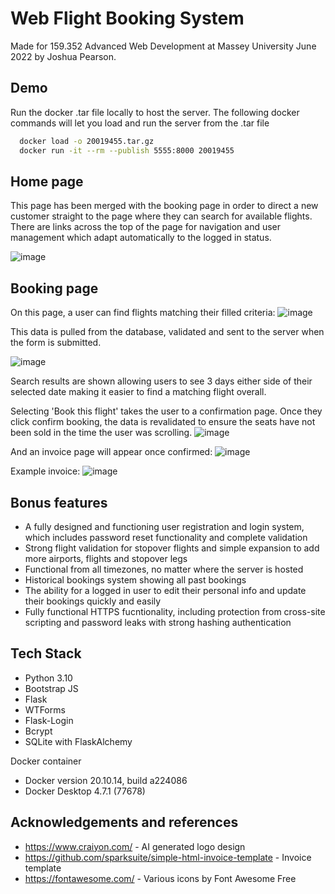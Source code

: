# Web Flight Booking System


Made for 159.352 Advanced Web Development at Massey University June 2022 by Joshua Pearson.


## Demo

Run the docker .tar file locally to host the server.
The following docker commands will let you load and run the server from the .tar file

```bash
  docker load -o 20019455.tar.gz
  docker run -it --rm --publish 5555:8000 20019455
```

## Home page

This page has been merged with the booking page in order to direct a new customer straight to the page where they can search for available flights.
There are links across the top of the page for navigation and user management which adapt automatically to the logged in status.

![image](https://user-images.githubusercontent.com/36744690/175245961-be34398c-3a8e-4575-93e7-c6d3cfc208c3.png)


## Booking page

On this page, a user can find flights matching their filled criteria:
![image](https://user-images.githubusercontent.com/36744690/175246183-65182104-7c0c-4c56-8a84-81fac4561901.png)

This data is pulled from the database, validated and sent to the server when the form is submitted.

![image](https://user-images.githubusercontent.com/36744690/175246490-fe82edc5-2692-4c50-9a0d-79d1135a4cd7.png)

Search results are shown allowing users to see 3 days either side of their selected date making it easier to find a matching flight overall.


Selecting 'Book this flight' takes the user to a confirmation page. Once they click confirm booking, the data is revalidated to ensure the seats have not been sold in the time the user was scrolling.
![image](https://user-images.githubusercontent.com/36744690/175246800-fd26f0a4-dea4-4f8c-b2e2-43a86b695722.png)

And an invoice page will appear once confirmed:
![image](https://user-images.githubusercontent.com/36744690/175247060-ee42826b-6907-43d3-9b08-ca1fd80ad813.png)

Example invoice:
![image](https://user-images.githubusercontent.com/36744690/175247128-22062b83-7835-41d9-804a-1d794e282c42.png)

## Bonus features

- A fully designed and functioning user registration and login system, which includes password reset functionality and complete validation
- Strong flight validation for stopover flights and simple expansion to add more airports, flights and stopover legs
- Functional from all timezones, no matter where the server is hosted
- Historical bookings system showing all past bookings
- The ability for a logged in user to edit their personal info and update their bookings quickly and easily
- Fully functional HTTPS fucntionality, including protection from cross-site scripting and password leaks with strong hashing authentication
## Tech Stack

- Python 3.10
- Bootstrap JS
- Flask
- WTForms
- Flask-Login
- Bcrypt
- SQLite with FlaskAlchemy

Docker container
- Docker version 20.10.14, build a224086
- Docker Desktop 4.7.1 (77678)


## Acknowledgements and references

- https://www.craiyon.com/ - AI generated logo design
- https://github.com/sparksuite/simple-html-invoice-template - Invoice template
- https://fontawesome.com/ - Various icons by Font Awesome Free
